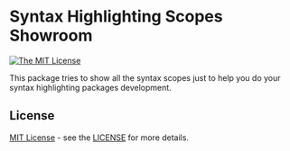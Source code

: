 # Syntax Highlighting Scopes Showroom

[![The MIT License](https://img.shields.io/badge/license-MIT-orange.svg)](http://opensource.org/licenses/MIT)

This package tries to show all the syntax scopes just to help you do your syntax highlighting packages development.

## License

[MIT License](https://opensource.org/licenses/MIT) - see the [LICENSE](https://github.com/baleyko/vscode-b-syntax-highlighting/blob/master/LICENSE.md) for more details.
